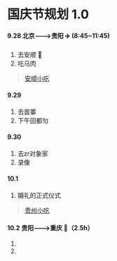 # 国庆节规划 1.0

#### 9.28 北京--->贵阳 :airplane: (8:45~11:45)
1. 去安顺 :bus:
2. 吃马肉
> [安顺小吃](https://zhuanlan.zhihu.com/p/38141262)
#### 9.29
1. 去苗寨
2. 下午回都匀
#### 9.30
1. 去zr对象家
2. 录像

#### 10.1
1. 婚礼的正式仪式
> [贵州小吃](https://www.zhihu.com/question/35514849)


#### 10.2 贵阳--->重庆 :train:（2.5h）
1. 
2. 
